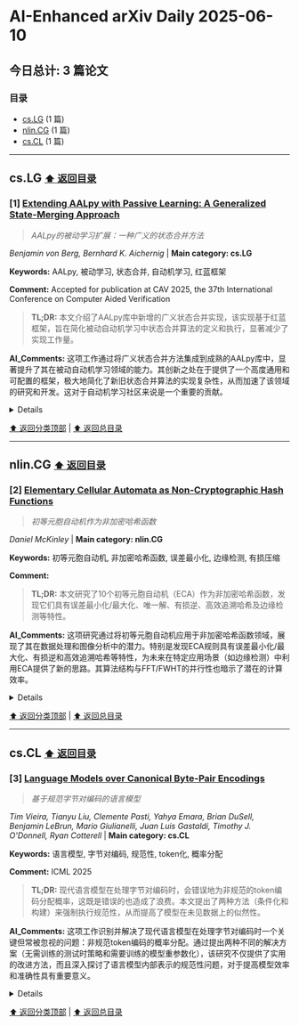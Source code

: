 # AI-Enhanced arXiv Daily 2025-06-10

<a id='toc'></a>
## 今日总计: 3 篇论文
### 目录
- [cs.LG](#cslg) (1 篇)
- [nlin.CG](#nlincg) (1 篇)
- [cs.CL](#cscl) (1 篇)

---
<a id='cslg'></a>
## cs.LG  <small>[⬆️ 返回目录](#toc)</small>

### [1] [Extending AALpy with Passive Learning: A Generalized State-Merging Approach](https://arxiv.org/abs/2506.06333)
> *AALpy的被动学习扩展：一种广义的状态合并方法*

*Benjamin von Berg, Bernhard K. Aichernig* | **Main category: cs.LG**

**Keywords:** AALpy, 被动学习, 状态合并, 自动机学习, 红蓝框架

**Comment:** Accepted for publication at CAV 2025, the 37th International
  Conference on Computer Aided Verification

> **TL;DR:** 本文介绍了AALpy库中新增的广义状态合并实现，该实现基于红蓝框架，旨在简化被动自动机学习中状态合并算法的定义和执行，显著减少了实现工作量。

**AI_Comments:** 这项工作通过将广义状态合并方法集成到成熟的AALpy库中，显著提升了其在被动自动机学习领域的能力。其创新之处在于提供了一个高度通用和可配置的框架，极大地简化了新旧状态合并算法的实现复杂性，从而加速了该领域的研究和开发。这对于自动机学习社区来说是一个重要的贡献。

<details>
  <summary>Details</summary>

**Motivation:** 现有AALpy库主要专注于主动学习，为了扩展其功能并简化被动自动机学习中状态合并算法的实现，本文引入了广义状态合并方法。

**Method:** 通过在AALpy中引入基于红蓝框架的广义状态合并实现，利用不同自动机类型的通用内部表示，实现了高度可配置的状态合并算法。这主要通过定义兼容性标准和评分来减少实现工作量。

**Result:** 新的实现大大简化了状态合并算法的定义和执行，将实现工作量主要限制在兼容性标准和评分的定义上。例如，文献中一些现有算法只需几行代码即可在AALpy中实现。

**Conclusion:** 通过在AALpy中集成广义状态合并功能，该工作显著降低了开发和实现被动自动机学习算法的难度，为研究人员和开发者提供了更高效的工具。

> **ai_Abstract:** 本文介绍了对AALpy（一个专注于IO行为系统主动学习的开源自动机学习库）的最新扩展。该扩展引入了被动自动机学习领域中一种重要方法——红蓝框架下的广义状态合并实现。通过利用不同自动机类型的通用内部表示，该实现具有高度通用性和可配置性。文章描述了如何使用AALpy定义和执行状态合并算法，从而将实现工作量主要减少到兼容性标准和评分的定义，极大地简化了现有和新型算法的实现，例如，文献中的一些算法只需少量代码即可实现。

> **摘要翻译:** AALpy是一个成熟的开源自动机学习库，用Python编写，专注于具有IO行为的系统的主动学习。它提供了从完全确定性到概率自动机的各种最先进的算法。在这项工作中，我们介绍了最近新增的一种广义实现，它是被动自动机学习领域中一种重要方法：红蓝框架中的状态合并。使用不同自动机类型的通用内部表示，可以实现红蓝框架的通用且高度可配置的实现。我们描述了如何使用AALpy定义和执行状态合并算法，这主要将状态合并算法的实现工作量减少到兼容性标准和评分的定义。这有助于现有和新型算法的实现。特别是，使用AALpy定义文献中一些现有状态合并算法只需几行代码。

</details>

[⬆️ 返回分类顶部](#cslg) | [⬆️ 返回总目录](#toc)

---

<a id='nlincg'></a>
## nlin.CG  <small>[⬆️ 返回目录](#toc)</small>

### [2] [Elementary Cellular Automata as Non-Cryptographic Hash Functions](https://arxiv.org/abs/2506.06551)
> *初等元胞自动机作为非加密哈希函数*

*Daniel McKinley* | **Main category: nlin.CG**

**Keywords:** 初等元胞自动机, 非加密哈希函数, 误差最小化, 边缘检测, 有损压缩

**Comment:** 

> **TL;DR:** 本文研究了10个初等元胞自动机（ECA）作为非加密哈希函数，发现它们具有误差最小化/最大化、唯一解、有损逆、高效追溯哈希及边缘检测等特性。

**AI_Comments:** 这项研究通过将初等元胞自动机应用于非加密哈希函数领域，展现了其在数据处理和图像分析中的潜力。特别是发现ECA规则具有误差最小化/最大化、有损逆和高效追溯哈希等特性，为未来在特定应用场景（如边缘检测）中利用ECA提供了新的思路。其算法结构与FFT/FWHT的并行性也暗示了潜在的计算效率。

<details>
  <summary>Details</summary>

**Motivation:** 探索初等元胞自动机（ECA）作为非加密哈希函数的潜力及其相关特性。

**Method:** 实现了256个初等元胞自动机（ECA）中的10个子集作为哈希函数，采用误差最小化有损压缩算法处理环绕的4x4邻域单元。处理了所有256条规则，算法结构类似于快速傅里叶变换和快速沃尔什-哈达玛变换，并使用Java实现，旨在哈希任何2字节RGB位图。

**Result:** 在处理所有256条规则后，发现10条规则（分为两个8条规则的子集）具有误差最小化和最大化、唯一解、有损逆、高效追溯哈希等特性，并可应用于边缘检测。

**Conclusion:** 初等元胞自动机在作为非加密哈希函数方面表现出多种有趣且有用的特性，包括误差处理、逆操作能力以及在图像处理（如边缘检测）中的潜在应用。

> **ai_Abstract:** 本文探索了将部分初等元胞自动机（ECA）用作非加密哈希函数。研究人员实现了256个ECA中的10个子集，并采用了一种基于误差最小化有损压缩的算法。通过处理所有256条规则，他们发现10条规则展现出误差最小化/最大化、唯一解、有损逆、高效追溯哈希等特性，并可应用于边缘检测。该算法在结构上类似于快速傅里叶变换和快速沃尔什-哈达玛变换，并以Java实现，用于处理2字节RGB位图。

> **摘要翻译:** 256个初等元胞自动机（ECA）中的10个子集被实现为哈希函数，采用一种在环绕的4x4邻域单元上运行的误差最小化有损压缩算法。处理了所有256条规则，发现其中10条规则（分为两个8条规则的子集）具有包括误差最小化和最大化、唯一解、有损逆、高效追溯哈希等特性，并可应用于边缘检测。该算法与快速傅里叶变换和快速沃尔什-哈达玛变换的嵌套2次幂结构并行，使用Java实现，并旨在哈希任何2字节RGB代码位图。

</details>

[⬆️ 返回分类顶部](#nlincg) | [⬆️ 返回总目录](#toc)

---

<a id='cscl'></a>
## cs.CL  <small>[⬆️ 返回目录](#toc)</small>

### [3] [Language Models over Canonical Byte-Pair Encodings](https://arxiv.org/abs/2506.07956)
> *基于规范字节对编码的语言模型*

*Tim Vieira, Tianyu Liu, Clemente Pasti, Yahya Emara, Brian DuSell, Benjamin LeBrun, Mario Giulianelli, Juan Luis Gastaldi, Timothy J. O'Donnell, Ryan Cotterell* | **Main category: cs.CL**

**Keywords:** 语言模型, 字节对编码, 规范性, token化, 概率分配

**Comment:** ICML 2025

> **TL;DR:** 现代语言模型在处理字节对编码时，会错误地为非规范的token编码分配概率，这既是错误的也造成了浪费。本文提出了两种方法（条件化和构建）来强制执行规范性，从而提高了模型在未见数据上的似然性。

**AI_Comments:** 这项工作识别并解决了现代语言模型在处理字节对编码时一个关键但常被忽视的问题：非规范token编码的概率分配。通过提出两种不同的解决方案（无需训练的测试时策略和需要训练的模型重参数化），该研究不仅提供了实用的改进方法，而且深入探讨了语言模型内部表示的规范性问题，对于提高模型效率和准确性具有重要意义。

<details>
  <summary>Details</summary>

**Motivation:** 现代语言模型使用确定性分词器（如字节对编码）将字符字符串表示为token字符串的概率分布。然而，这些模型会为每个字符字符串的指数级数量的“非规范”token编码分配非零概率质量，这些编码虽然可以解码为有效字符字符串，但不可能通过确定性分词器生成，因此永远不会出现在训练数据中。这种错误分配既是错误的（因为非规范字符串从未出现在训练数据中），也是浪费的（将概率质量从合理输出中转移）。

**Method:** 本文提出了两种强制执行token级别语言模型规范性的方法，以确保只有规范的token字符串被赋予正概率：1. 通过条件化实现规范性：利用测试时推理策略，无需额外训练。2. 通过构建实现规范性：一种模型参数化方法，保证规范输出但需要训练。

**Result:** 实验证明，纠正规范性错误可以提高多个模型和语料库在未见数据上的似然性。

**Conclusion:** 通过强制语言模型仅为规范的token编码分配概率，可以纠正现有模型中的错误和浪费，从而提高模型的性能和效率。

> **ai_Abstract:** 现代语言模型在处理字符字符串时，通过确定性分词器（如字节对编码）将其转换为token字符串。然而，现有方法存在一个问题：模型会为大量不可能通过分词器生成的“非规范”token编码分配非零概率，这既是错误的，也造成了概率质量的浪费。为了解决这个问题，本文提出了两种方法来强制语言模型只为规范的token字符串分配正概率：一种是通过测试时的推理策略（无需额外训练）实现的“条件化”，另一种是通过模型参数化（需要训练）实现的“构建”。实验结果表明，纠正这些规范性错误能够提高模型在未见数据上的似然性。

> **摘要翻译:** 现代语言模型将字符字符串的概率分布表示为通过确定性分词器（如字节对编码）派生出的（更短的）token字符串的分布。尽管这种方法在将语言模型扩展到大型语料库方面非常有效，但其目前的实现方式存在一个令人担忧的特性：模型为每个字符字符串的指数级数量的“非规范”token编码分配非零概率质量——这些token字符串可以解码为有效的字符字符串，但根据确定性分词器是不可能的（即，无论语料库多大，它们都不会出现在任何训练语料库中）。这种错误分配既是错误的，因为非规范字符串从未出现在训练数据中，也是浪费的，因为它将概率质量从合理输出中转移。这些都是可避免的错误！在这项工作中，我们提出了在token级别语言模型中强制执行规范性的方法，确保只有规范的token字符串被赋予正概率。我们提出了两种方法：（1）通过条件化实现规范性，利用测试时推理策略而无需额外训练，以及（2）通过构建实现规范性，这是一种保证规范输出但需要训练的模型参数化。我们证明，纠正规范性错误可以提高多个模型和语料库在未见数据上的似然性。

</details>

[⬆️ 返回分类顶部](#cscl) | [⬆️ 返回总目录](#toc)

